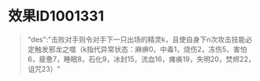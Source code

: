 # 效果ID1001331
> "des":"击败对手则令对手下一只出场的精灵k，且使自身下n次攻击技能必定触发邪龙之噬（k指代异常状态：麻痹0，中毒1，烧伤2，冻伤5，害怕6，疲惫7，睡眠8，石化9，冰封15，流血16，瘫痪19，失明20，焚烬22，诅咒23）"
